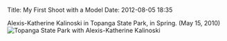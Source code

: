 Title: My First Shoot with a Model
Date: 2012-08-05 18:35

Alexis-Katherine Kalinoski in Topanga State Park, in Spring. (May 15,
2010)
![](/wp-content/uploads/2012/08/P1020485.jpg "Topanga State Park with Alexis-Katherine Kalinoski")

